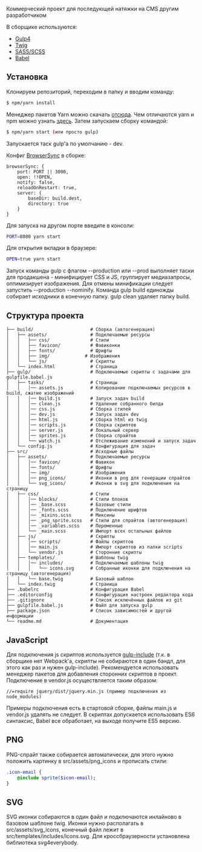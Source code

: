 Коммерческий проект для последующей натяжки на CMS другим разработчиком

В сборщике используются:

- [Gulp4](https://gulpjs.com/)
- [Twig](https://twig.symfony.com/)
- [SASS/SCSS](http://sass-lang.com/)
- [Babel](https://babeljs.io/)

## Установка

Клонируем репозиторий, переходим в папку и вводим команду:

```sh
$ npm/yarn install
```

Менеджер пакетов Yarn можно скачать [отсюда](https://yarnpkg.com/en/docs/install). Чем отличаются yarn и npm можно узнать [здесь](http://prgssr.ru/development/yarn-ili-npm-vse-chto-vam-nuzhno-znat.html).
Затем запускаем сборку командой:

```sh
$ npm/yarn start (или просто gulp)
```

Запускается таск gulp'а по умолчанию - dev.

Конфиг [BrowserSync](https://browsersync.io/docs/gulp) в сборке:

```
browserSync: {
    port: PORT || 3000,
    open: !!OPEN,
    notify: false,
    reloadOnRestart: true,
    server: {
        baseDir: build.dest,
        directory: true
    }
}
```

Для запуска на другом порте введите в консоли:

```sh
PORT=8080 yarn start
```

Для открытия вкладки в браузере:

```sh
OPEN=true yarn start
```

Запуск команды gulp с флагом --production или --prod выполняет таски для продакшена - минифицирует CSS и JS, группирует медиазапросы, оптимизирует изображения. Для отмены минификации следует запустить --production --nominify.
Команда gulp build единожды собирает исходники в конечную папку. gulp clean удаляет папку build.

## Структура проекта

```
├── build/                     # Сборка (автогенерация)
│   ├── assets/                # Подключаемые ресурсы
│   │   ├── css/               # Стили
│   │   ├── favicon/           # Фавиконки
│   │   ├── fonts/             # Шрифты
│   │   ├── img/             # Изображения
│   │   └── js/                # Скрипты
│   └── index.html             # Страница
├── gulp/                      # Подключаемые скрипты с задачами для gulpfile.babel.js
│   ├── tasks/                 # Страницы
│   │   │── assets.js          # Копирование подключаемых ресурсов в build, сжатие изображений
│   │   │── build.js           # Запуск задач build
│   │   │── clean.js           # Удаление собранного билда
│   │   │── css.js             # Сборка стилей
│   │   │── dev.js             # Запуск задач dev
│   │   │── html.js            # Сборка html из twig
│   │   │── scripts.js         # Сборка скриптов
│   │   │── server.js          # Локальный сервер
│   │   │── sprites.js         # Сборка спрайтов
│   │   └── watch.js           # Отслеживание изменений и запуск задач
│   └── config.js              # Конфигурация для задач
├── src/                       # Исходные файлы
│   ├── assets/                # Подключаемые ресурсы
│   │   │── favicon/           # Фавикон
│   │   │── fonts/             # Шрифты
│   │   │── img/               # Изображения
│   │   │── png_icons/         # Иконки в png для генерации спрайтов
│   │   └── svg_icons/         # Иконки в svg для подключения на страницу
│   ├── css/                   # Стили
│   │   │── blocks/            # Стили блоков
│   │   │── _base.scss         # Базовые стили
│   │   │── _fonts.scss        # Подключение шрифтов
│   │   │── _mixins.scss       # Миксины
│   │   │── _png_sprite.scss   # Стили для спрайтов (автогенерация)
│   │   │── _variables.scss    # Переменные
│   │   └── _main.scss         # Импорт всех остальных файлов
│   ├── js/                    # Скрипты
│   │   │── scripts/           # Файлы скриптов
│   │   │── main.js            # Импорт скриптов из папки scripts
│   │   └── vendor.js          # Сторонние скрипты
│   ├── templates/             # Шаблоны twig
│   │   │── includes/          # Подключаемые шаблоны twig
│   │   │   └── icons.svg      # Собранные иконки для подключения на страницу (автогенерация)
│   │   └── base.twig          # Базовый шаблон
│   └── index.twig             # Страница
├── .babelrc                   # Конфигурация Babel
├── .editorconfig              # Конфигурация настроек редактора кода
├── .gitignore                 # Список исключённых файлов из git
├── gulpfile.babel.js          # Файл для запуска gulp
├── package.json               # Список зависимостей и другой информации
└── readme.md                  # Документация
```

## JavaScript

Для подключения js скриптов используется [gulp-include](https://www.npmjs.com/package/gulp-include) (т.к. в сборщике нет Webpack'а, скрипты не собираются в один бандл, для этого как раз и нужен gulp-include).
Рекомендуется использовать менеджер пакетов для добавления сторонних скриптов в проект. Подключение в vendor.js осуществляется таким образом:

```
//=require jquery/dist/jquery.min.js (пример подключения из node_modules)
```

Примеры подключения есть в стартовой сборке, файлы main.js и vendor.js удалять не следует.
В скриптах допускается использовать ES6 синтаксис, Babel все обработает, на выходе получите ES5 версию.

## PNG

PNG-спрайт также собирается автоматически, для этого нужно положить картинку в src/assets/png_icons и прописать стили:

```sass
.icon-email {
    @include sprite($icon-email);
}
```

## SVG

SVG иконки собираются в один файл и подключаются инлайново в базовом шаблоне twig. Иконки нужно располагать в src/assets/svg_icons, конечный файл лежит в src/templates/includes/icons.svg.
Для кроссбраузерности установлена библиотека svg4everybody.
